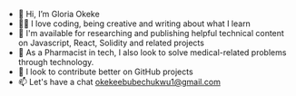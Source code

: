 - 👋 Hi, I’m Gloria Okeke
- 👩‍💻 I love coding, being creative and writing about what I learn
- 🧡 I'm available for researching and publishing helpful technical content on Javascript, React, Solidity and related projects
- 💊 As a Pharmacist in tech, I also look to solve medical-related problems through technology.   
- 🚀 I look to contribute better on GitHub projects
- 📫 Let's have a chat okekeebubechukwu1@gmail.com
